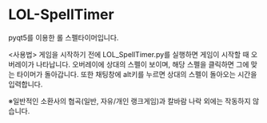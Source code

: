 # LOL-SpellTimer
pyqt5를 이용한 롤 스펠타이머입니다.

<사용법>
게임을 시작하기 전에 LOL_SpellTimer.py를 실행하면 게임이 시작할 때 오버레이가 나타납니다.
오버레이에 상대의 스펠이 보이며, 해당 스펠을 클릭하면 그에 맞는 타이머가 돌아갑니다.
또한 채팅창에 alt키를 누르면 상대의 스펠이 돌아오는 시간을 입력합니다.

※일반적인 소환사의 협곡(일반, 자유/개인 랭크게임)과 칼바람 나락 외에는 작동하지 않습니다.
